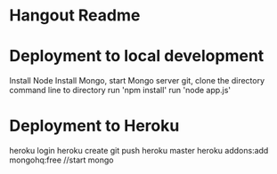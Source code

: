 # Hangout Readme


# Deployment to local development
Install Node
Install Mongo, start Mongo server
git, clone the directory
command line to directory
run 'npm install'
run 'node app.js'

# Deployment to Heroku
heroku login
heroku create
git push heroku master
heroku addons:add mongohq:free //start mongo